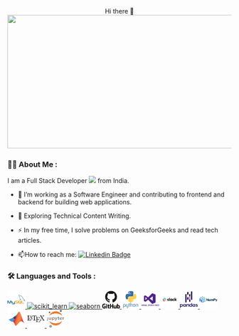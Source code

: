 <div align="center">
Hi there 👋
</div>
<div align="center">
  <img src="https://media.giphy.com/media/dWesBcTLavkZuG35MI/giphy.gif" width="600" height="300"/>
</div>

### :man_technologist: About Me :
I am a Full Stack Developer <img src="https://media.giphy.com/media/WUlplcMpOCEmTGBtBW/giphy.gif" width="30"> from India.
- :telescope: I’m working as a Software Engineer and contributing to frontend and backend for building web applications.

- :seedling: Exploring Technical Content Writing.

- :zap: In my free time, I solve problems on GeeksforGeeks and read tech articles.

- :mailbox:How to reach me: [![Linkedin Badge](https://img.shields.io/badge/-Tyler-blue?style=flat&logo=Linkedin&logoColor=white)](www.linkedin.com/in/tyler-tuokko)
  
### :hammer_and_wrench: Languages and Tools :

<div>
    <p align="left"> <a href="https://www.mysql.com/" target="_blank" rel="noreferrer"> <img src="https://raw.githubusercontent.com/devicons/devicon/master/icons/mysql/mysql-original-wordmark.svg" alt="mysql" width="40" height="40"/> </a> <a       href="https://scikit-learn.org/" target="_blank" rel="noreferrer"> <img src="https://upload.wikimedia.org/wikipedia/commons/0/05/Scikit_learn_logo_small.svg" alt="scikit_learn" width="40" height="40"/> </a> <a         href="https://seaborn.pydata.org/" target="_blank" rel="noreferrer"> <img src="https://seaborn.pydata.org/_images/logo-mark-lightbg.svg" alt="seaborn" width="40" height="40"/> 
  <img src="https://github.com/devicons/devicon/blob/master/icons/github/github-original-wordmark.svg" title="Git" **alt="Git" width="40" height="40"/>
  <img src="https://github.com/devicons/devicon/blob/master/icons/python/python-original-wordmark.svg" title="Git" **alt="Git" width="40" height="40"/>
  <img src="https://github.com/devicons/devicon/blob/master/icons/visualstudio/visualstudio-plain-wordmark.svg" title="Git" **alt="Git" width="40" height="40"/>
  <img src="https://github.com/devicons/devicon/blob/master/icons/slack/slack-original-wordmark.svg" title="Git" **alt="Git" width="40" height="40"/>
  <img src="https://github.com/devicons/devicon/blob/master/icons/pandas/pandas-original-wordmark.svg" title="Git" **alt="Git" width="40" height="40"/>
  <img src="https://github.com/devicons/devicon/blob/master/icons/numpy/numpy-original-wordmark.svg" title="Git" **alt="Git" width="40" height="40"/>
  <img src="https://github.com/devicons/devicon/blob/master/icons/matlab/matlab-original.svg" title="Git" **alt="Git" width="40" height="40"/>
  <img src="https://github.com/devicons/devicon/blob/master/icons/latex/latex-original.svg" title="Git" **alt="Git" width="40" height="40"/>
  <img src="https://github.com/devicons/devicon/blob/master/icons/jupyter/jupyter-original-wordmark.svg" title="Git" **alt="Git" width="40" height="40"/>
</div>

